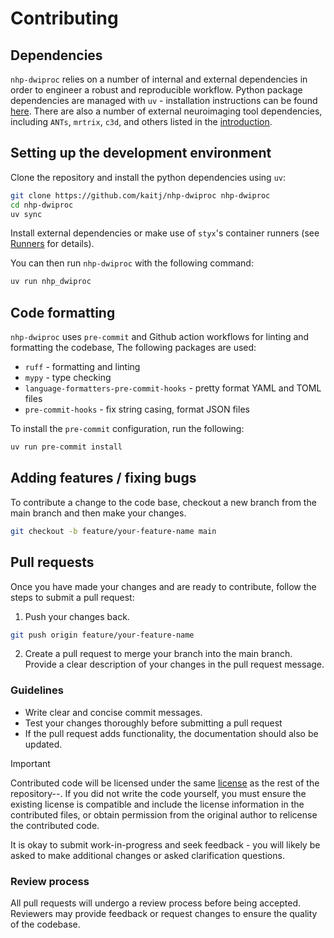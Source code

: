 # Contributing

## Dependencies

`nhp-dwiproc` relies on a number of internal and external dependencies in order to
engineer a robust and reproducible workflow. Python package dependencies are managed
with `uv` - installation instructions can be found [here](https://astral.sh/uv). There
are also a number of external neuroimaging tool dependencies, including `ANTs`,
`mrtrix`, `c3d`, and others listed in the [introduction](../index.md).

## Setting up the development environment

Clone the repository and install the python dependencies using `uv`:

<!-- langtabs-start -->

```bash
git clone https://github.com/kaitj/nhp-dwiproc nhp-dwiproc
cd nhp-dwiproc
uv sync
```

<!-- langtabs-end -->

Install external dependencies or make use of `styx`'s container runners (see
[Runners](../runners/) for details).

You can then run `nhp-dwiproc` with the following command:

<!-- langtabs-start -->

```bash
uv run nhp_dwiproc
```

<!-- langtabs-end -->

## Code formatting

`nhp-dwiproc` uses `pre-commit` and Github action workflows for linting and formatting
the codebase, The following packages are used:

- `ruff` - formatting and linting
- `mypy` - type checking
- `language-formatters-pre-commit-hooks` - pretty format YAML and TOML files
- `pre-commit-hooks` - fix string casing, format JSON files

To install the `pre-commit` configuration, run the following:

<!-- langtabs-start -->

```bash
uv run pre-commit install
```

<!-- langtabs-end -->

## Adding features / fixing bugs

To contribute a change to the code base, checkout a new branch from the main branch and
then make your changes.

<!-- langtabs-start -->

```bash
git checkout -b feature/your-feature-name main
```

<!-- langtabs-end -->

## Pull requests

Once you have made your changes and are ready to contribute, follow the steps to
submit a pull request:

1. Push your changes back.

<!-- langtabs-start -->

```bash
git push origin feature/your-feature-name
```

<!-- langtabs-end -->

2. Create a pull request to merge your branch into the main branch. Provide a clear
   description of your changes in the pull request message.

### Guidelines

- Write clear and concise commit messages.
- Test your changes thoroughly before submitting a pull request
- If the pull request adds functionality, the documentation should also be updated.

> [!IMPORTANT]
> Contributed code will be licensed under the same [license](LICENSE) as the rest of
> the repository--. If you did not write the code yourself, you must ensure the existing
> license is compatible and include the license information in the contributed files,
> or obtain permission from the original author to relicense the contributed code.

It is okay to submit work-in-progress and seek feedback - you will likely be asked to
make additional changes or asked clarification questions.

### Review process

All pull requests will undergo a review process before being accepted. Reviewers may
provide feedback or request changes to ensure the quality of the codebase.
